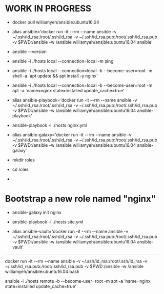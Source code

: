 # WORK IN PROGRESS
- docker pull williamyeh/ansible:ubuntu16.04
- alias ansible='docker run -it --rm --name ansible -v ~/.ssh/id_rsa:/root/.ssh/id_rsa -v ~/.ssh/id_rsa.pub:/root/.ssh/id_rsa.pub -v $PWD:/ansible -w /ansible williamyeh/ansible:ubuntu16.04 ansible'
- ansible --version
- ansible -i ./hosts local --connection=local -m ping
- ansible -i ./hosts local --connection=local -b --become-user=root -m shell -a 'apt update && apt install -y nginx'
- ansible -i ./hosts local --connection=local -b --become-user=root -m apt -a 'name=nginx state=installed update_cache=true'

- alias ansible-playbook='docker run -it --rm --name ansible -v ~/.ssh/id_rsa:/root/.ssh/id_rsa -v ~/.ssh/id_rsa.pub:/root/.ssh/id_rsa.pub -v $PWD:/ansible -w /ansible williamyeh/ansible:ubuntu16.04 ansible-playbook'
- ansible-playbook -i ./hosts nginx.yml

- alias ansible-galaxy='docker run -it --rm --name ansible -v ~/.ssh/id_rsa:/root/.ssh/id_rsa -v ~/.ssh/id_rsa.pub:/root/.ssh/id_rsa.pub -v $PWD:/ansible -w /ansible williamyeh/ansible:ubuntu16.04 ansible-galaxy'
- mkdir roles
- cd roles
-
# Bootstrap a new role named "nginx"
- ansible-galaxy init nginx
- ansible-playbook -i ./hosts site.yml

- alias ansible-vault='docker run -it --rm --name ansible -v ~/.ssh/id_rsa:/root/.ssh/id_rsa -v ~/.ssh/id_rsa.pub:/root/.ssh/id_rsa.pub -v $PWD:/ansible -w /ansible williamyeh/ansible:ubuntu16.04 ansible-vault'












---------------------------------------------------------------------------------------------------------------------------------------------------------------


docker run -it --rm --name ansible -v ~/.ssh/id_rsa:/root/.ssh/id_rsa -v ~/.ssh/id_rsa.pub:/root/.ssh/id_rsa.pub -v $PWD:/ansible -w /ansible williamyeh/ansible:ubuntu16.04 bash




ansible -i ./hosts remote -b --become-user=root -m apt -a 'name=nginx state=installed update_cache=true'
